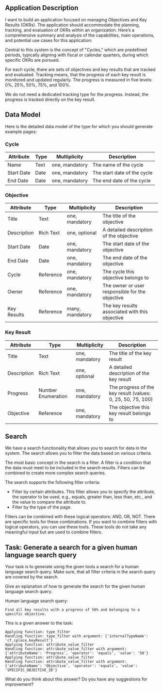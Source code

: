 ## Application Description

I want to build an application focused on managing Objectives and Key Results (OKRs). The application should accommodate the planning, tracking, and evaluation of OKRs within an organization. Here’s a comprehensive summary and analysis of the capabilities, main operations, and potential use cases for this application:

Central to this system is the concept of "Cycles," which are predefined periods, typically aligning with fiscal or calendar quarters, during which specific OKRs are pursued.

For each cycle, there are sets of objectives and key results that are tracked and evaluated.
Tracking means, that the progress of each key result is monitored and updated regularly. The progress is measured in five levels: 0%, 25%, 50%, 75%, and 100%.

We do not need a dedicated tracking type for the progress. Instead, the progress is tracked directly on the key result.

## Data Model

Here is the detailed data model of the type for which you should generate example pages:

### Cycle
| Attribute    | Type                  | Multiplicity    | Description                      |
|--------------|-----------------------|--------------|----------------------------------|
| Name | Text | one, mandatory | The name of the cycle | 
| Start Date | Date | one, mandatory | The start date of the cycle | 
| End Date | Date | one, mandatory | The end date of the cycle | 

### Objective
| Attribute    | Type                  | Multiplicity    | Description                      |
|--------------|-----------------------|--------------|----------------------------------|
| Title | Text | one, mandatory | The title of the objective | 
| Description | Rich Text | one, optional | A detailed description of the objective | 
| Start Date | Date | one, mandatory | The start date of the objective | 
| End Date | Date | one, mandatory | The end date of the objective | 
| Cycle | Reference | one, mandatory | The cycle this objective belongs to | 
| Owner | Reference | one, mandatory | The owner or user responsible for the objective | 
| Key Results | Reference | many, mandatory | The key results associated with this objective | 

### Key Result
| Attribute    | Type                  | Multiplicity    | Description                      |
|--------------|-----------------------|--------------|----------------------------------|
| Title | Text | one, mandatory | The title of the key result | 
| Description | Rich Text | one, optional | A detailed description of the key result | 
| Progress | Number Enumeration | one, mandatory | The progress of the key result (values: 0, 25, 50, 75, 100) | 
| Objective | Reference | one, mandatory | The objective this key result belongs to | 


## Search

We have a search functionality that allows you to search for data in the system. The search allows you to filter the data based on various criteria.

The most basic concept in the search is a filter. A filter is a condition that the data must meet to be included in the search results. Filters can be combined to create more complex search queries.

The search supports the following filter criteria:
* Filter by certain attributes. This filter allows you to specify the attribute, the operator to be used, e.g., equals, greater than, less than, etc., and the value to compare the attribute to.
* Filter by the type of the page.

Filters can be combined with these logical operators: AND, OR, NOT. There are specific tools for these combinations. If you want to combine filters with logical operators, you can use these tools. These tools do not take any meaningful input but are used to combine filters.

## Task: Generate a search for a given human language search query

Your task is to generate using the given tools a search for a human language search query. Make sure, that all filter criteria in the search query are covered by the search.

Give an eplanation of how to generate the search for the given human language search query.

Human language search query:
```
Find all key results with a progress of 50% and belonging to a specific objective.
```

This is a given answer to the task:

```
Applying function: type_filter
Handling function: type_filter with argument: {'internalTypeName': 'cf.cplace.keyResult'}
Applying function: attribute_value_filter
Handling function: attribute_value_filter with argument: {'attributeName': 'Progress', 'operator': 'equals', 'value': '50'}
Applying function: attribute_value_filter
Handling function: attribute_value_filter with argument: {'attributeName': 'Objective', 'operator': 'equals', 'value': 'SPECIFIC_OBJECTIVE_ID'}
```

What do you think about this answer? Do you have any suggestions for improvement?